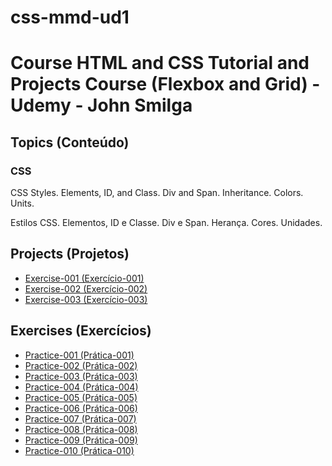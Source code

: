 # css-mmd-ud1

<h1> Course HTML and CSS Tutorial and Projects Course (Flexbox and Grid) - Udemy - John Smilga</h1>

<h2>Topics (Conteúdo)</h2>

<h3>CSS</h3>

<p>CSS Styles. Elements, ID, and Class. Div and Span. Inheritance. Colors. Units.</p>

<p>Estilos CSS. Elementos, ID e Classe. Div e Span. Herança. Cores. Unidades.</p>

<h2>Projects (Projetos)</h2>

<ul>
<li><a href="https://mayramduarte.github.io/css-mmd-ud1/04-css-fundamentals-project-mmd/" target="_blank">Exercise-001 (Exercício-001)</a></li>
<li><a href="https://mayramduarte.github.io/css-mmd-ud1
/06-colors-project-mmd/" target="_blank">Exercise-002 (Exercício-002)</a></li>
<li><a href="https://mayramduarte.github.io/css-mmd-ud1
/08-units-project-mmd/" target="_blank">Exercise-003 (Exercício-003)</a></li>
</ul>

<h2>Exercises (Exercícios)</h2>

<ul>
<li><a href="https://mayramduarte.github.io/css-mmd-ud1
/01-css-mmd/about.external.html" target="_blank">Practice-001 (Prática-001)</a></li>
<li><a href="https://mayramduarte.github.io/css-mmd-ud1
/01-css-mmd/descendentselector.html" target="_blank">Practice-002 (Prática-002)</a></li>
<li><a href="https://mayramduarte.github.io/css-mmd-ud1
/01-css-mmd/divspan.html" target="_blank">Practice-003 (Prática-003)</a></li>
<li><a href="https://mayramduarte.github.io/css-mmd-ud1
/01-css-mmd/idclass.html" target="_blank">Practice-004 (Prática-004)</a></li>
<li><a href="https://mayramduarte.github.io/css-mmd-ud1
/01-css-mmd/index.external.html" target="_blank">Practice-005 (Prática-005)</a></li>
<li><a href="https://mayramduarte.github.io/css-mmd-ud1
/01-css-mmd/inheritance.html" target="_blank">Practice-006 (Prática-006)</a></li>
<li><a href="https://mayramduarte.github.io/css-mmd-ud1
/01-css-mmd/inline.htmll" target="_blank">Practice-007 (Prática-007)</a></li>
<li><a href="https://mayramduarte.github.io/css-mmd-ud1
/01-css-mmd/internal.html" target="_blank">Practice-008 (Prática-008)</a></li>
<li><a href="https://mayramduarte.github.io/css-mmd-ud1
/01-css-mmd/selector.html" target="_blank">Practice-009 (Prática-009)</a></li>
<li><a href="https://mayramduarte.github.io/css-mmd-ud1
/01-css-mmd/specificity.htm" target="_blank">Practice-010 (Prática-010)</a></li>
</ul>
